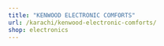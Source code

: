 ```yaml
---
title: "KENWOOD ELECTRONIC COMFORTS"
url: /karachi/kenwood-electronic-comforts/
shop: electronics
---
```

